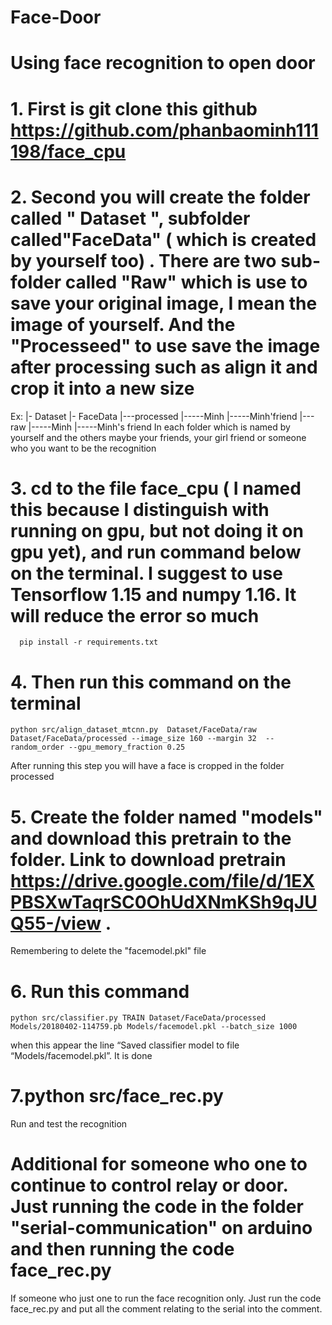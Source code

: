 # Face-Door
# Using face recognition to open door
# 1. First is git clone this github https://github.com/phanbaominh111198/face_cpu
# 2. Second you will create the folder called " Dataset ", subfolder called"FaceData" ( which is created by yourself too) . There are two sub-folder called "Raw" which is use to save your original image, I mean the image of yourself. And the "Processeed" to use save the image after processing such as align it and crop it into a new size
  Ex: |- Dataset
        |- FaceData
          |---processed
             |-----Minh
             |-----Minh'friend
          |---raw
             |-----Minh
             |-----Minh's friend
   In each folder which is named by yourself and the others maybe your friends, your girl friend or someone who you want to be the recognition
 
 # 3. cd to the file face_cpu ( I named this because I distinguish with running on gpu, but not doing it on gpu yet), and run command below on the terminal. I suggest to use Tensorflow 1.15 and numpy 1.16. It will reduce the error so much 
      pip install -r requirements.txt
 
 # 4. Then run this command on the terminal
    python src/align_dataset_mtcnn.py  Dataset/FaceData/raw Dataset/FaceData/processed --image_size 160 --margin 32  --random_order --gpu_memory_fraction 0.25
 After running this step you will have a face is cropped in the folder processed
 
 # 5. Create the folder named "models" and download this pretrain to the folder. Link to download pretrain https://drive.google.com/file/d/1EXPBSXwTaqrSC0OhUdXNmKSh9qJUQ55-/view .
 Remembering to delete the "facemodel.pkl" file
 # 6. Run this command 
    python src/classifier.py TRAIN Dataset/FaceData/processed Models/20180402-114759.pb Models/facemodel.pkl --batch_size 1000
 when this appear the line “Saved classifier model to file “Models/facemodel.pkl”. It is done 
 # 7.python src/face_rec.py 
 Run and test the recognition 
 # Additional for someone who one to continue to control relay or door. Just running the code in the folder "serial-communication" on arduino and then running the code face_rec.py
   If someone who just one to run the face recognition only. Just run the code face_rec.py and put all the comment relating to the serial into the comment.
